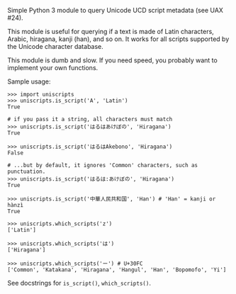 Simple Python 3 module to query Unicode UCD script metadata (see UAX #24).

This module is useful for querying if a text is made of Latin characters,
Arabic, hiragana, kanji (han), and so on.  It works for all scripts supported
by the Unicode character database.

This module is dumb and slow.  If you need speed, you probably want to
implement your own functions.

Sample usage:

    >>> import uniscripts
    >>> uniscripts.is_script('A', 'Latin')
    True

    # if you pass it a string, all characters must match
    >>> uniscripts.is_script('はるはあけぼの', 'Hiragana')
    True

    >>> uniscripts.is_script('はるはAkebono', 'Hiragana')
    False

    # ...but by default, it ignores 'Common' characters, such as punctuation.
    >>> uniscripts.is_script('はるは:あけぼの', 'Hiragana')
    True

    >>> uniscripts.is_script('中華人民共和国', 'Han') # 'Han' = kanji or hànzì
    True

    >>> uniscripts.which_scripts('z')
    ['Latin']

    >>> uniscripts.which_scripts('は')
    ['Hiragana']

    >>> uniscripts.which_scripts('ー') # U+30FC
    ['Common', 'Katakana', 'Hiragana', 'Hangul', 'Han', 'Bopomofo', 'Yi']

See docstrings for `is_script()`, `which_scripts()`.
